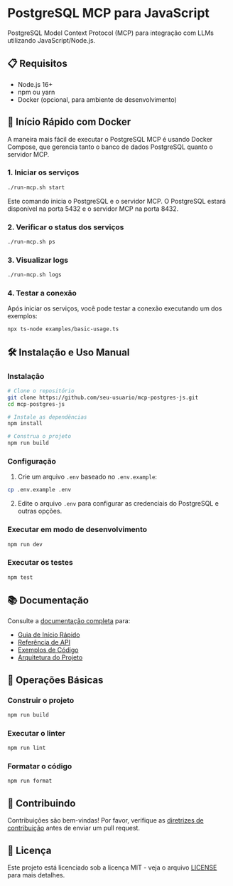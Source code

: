 # PostgreSQL MCP para JavaScript

PostgreSQL Model Context Protocol (MCP) para integração com LLMs utilizando JavaScript/Node.js.

## 📋 Requisitos

- Node.js 16+
- npm ou yarn
- Docker (opcional, para ambiente de desenvolvimento)

## 🚀 Início Rápido com Docker

A maneira mais fácil de executar o PostgreSQL MCP é usando Docker Compose, que gerencia tanto o banco de dados PostgreSQL quanto o servidor MCP.

### 1. Iniciar os serviços

```bash
./run-mcp.sh start
```

Este comando inicia o PostgreSQL e o servidor MCP. O PostgreSQL estará disponível na porta 5432 e o servidor MCP na porta 8432.

### 2. Verificar o status dos serviços

```bash
./run-mcp.sh ps
```

### 3. Visualizar logs

```bash
./run-mcp.sh logs
```

### 4. Testar a conexão

Após iniciar os serviços, você pode testar a conexão executando um dos exemplos:

```bash
npx ts-node examples/basic-usage.ts
```

## 🛠️ Instalação e Uso Manual

### Instalação

```bash
# Clone o repositório
git clone https://github.com/seu-usuario/mcp-postgres-js.git
cd mcp-postgres-js

# Instale as dependências
npm install

# Construa o projeto
npm run build
```

### Configuração

1. Crie um arquivo `.env` baseado no `.env.example`:

```bash
cp .env.example .env
```

2. Edite o arquivo `.env` para configurar as credenciais do PostgreSQL e outras opções.

### Executar em modo de desenvolvimento

```bash
npm run dev
```

### Executar os testes

```bash
npm test
```

## 📚 Documentação

Consulte a [documentação completa](docs/index.md) para:

- [Guia de Início Rápido](docs/guides/getting-started.md)
- [Referência de API](docs/API_REFERENCE.md)
- [Exemplos de Código](docs/CODE_EXAMPLES.md)
- [Arquitetura do Projeto](docs/ARCHITECTURE.md)

## 🔄 Operações Básicas

### Construir o projeto

```bash
npm run build
```

### Executar o linter

```bash
npm run lint
```

### Formatar o código

```bash
npm run format
```

## 🤝 Contribuindo

Contribuições são bem-vindas! Por favor, verifique as [diretrizes de contribuição](CONTRIBUTING.md) antes de enviar um pull request.

## 📝 Licença

Este projeto está licenciado sob a licença MIT - veja o arquivo [LICENSE](LICENSE) para mais detalhes. 
